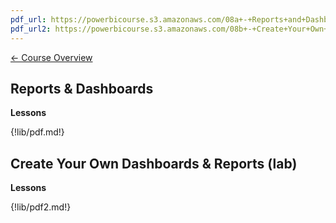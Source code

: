 ```yaml
---
pdf_url: https://powerbicourse.s3.amazonaws.com/08a+-+Reports+and+Dashboards.pdf
pdf_url2: https://powerbicourse.s3.amazonaws.com/08b+-+Create+Your+Own+Dashboards+%26+Reports.pdf
---
```


[&#x2190; Course Overview](../1-Overview/overview.md)
## Reports & Dashboards

**Lessons**

{!lib/pdf.md!}

## Create Your Own Dashboards & Reports (lab)

**Lessons**

{!lib/pdf2.md!}

<!-- 
From excel to report

https://docs.microsoft.com/en-us/power-bi/create-reports/desktop-excel-stunning-report
 -->